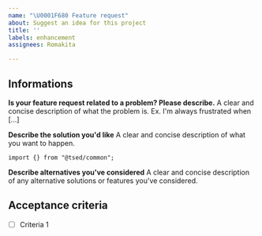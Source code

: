 ```yaml
---
name: "\U0001F680 Feature request"
about: Suggest an idea for this project
title: ''
labels: enhancement
assignees: Romakita

---
```


## Informations
**Is your feature request related to a problem? Please describe.**
A clear and concise description of what the problem is. Ex. I'm always frustrated when [...]

**Describe the solution you'd like**
A clear and concise description of what you want to happen.

```
import {} from "@tsed/common";

```


**Describe alternatives you've considered**
A clear and concise description of any alternative solutions or features you've considered.

## Acceptance criteria

- [ ] Criteria 1

